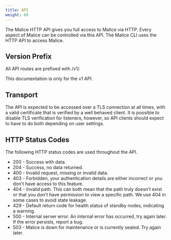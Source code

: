 ```yaml
---
title: API
weight: 60
---
```


The Malice HTTP API gives you full access to Malice via HTTP. Every aspect of Malice can be controlled via this API. The Malice CLI uses the HTTP API to access Malice.

## Version Prefix

All API routes are prefixed with /v1/.

This documentation is only for the v1 API.

## Transport

The API is expected to be accessed over a TLS connection at all times, with a valid certificate that is verified by a well behaved client. It is possible to disable TLS verification for listeners, however, so API clients should expect to have to do both depending on user settings.

## HTTP Status Codes

The following HTTP status codes are used throughout the API.

 - 200 - Success with data.
 - 204 - Success, no data returned.
 - 400 - Invalid request, missing or invalid data.
 - 403 - Forbidden, your authentication details are either incorrect or you don't have access to this feature.
 - 404 - Invalid path. This can both mean that the path truly doesn't exist or that you don't have permission to view a specific path. We use 404 in some cases to avoid state leakage.
 - 429 - Default return code for health status of standby nodes, indicating a warning.
 - 500 - Internal server error. An internal error has occurred, try again later. If the error persists, report a bug.
 - 503 - Malice is down for maintenance or is currently sealed. Try again later.
